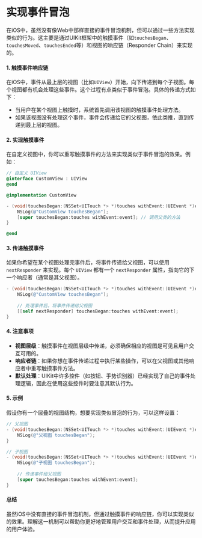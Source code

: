 # 实现事件冒泡

在iOS中，虽然没有像Web中那样直接的事件冒泡机制，但可以通过一些方法实现类似的行为。这主要是通过UIKit框架中的触摸事件（如`touchesBegan`、`touchesMoved`、`touchesEnded`等）和视图的响应链（Responder Chain）来实现的。

#### 1. 触摸事件响应链

在iOS中，事件从最上层的视图（比如`UIView`）开始，向下传递到每个子视图。每个视图都有机会处理这些事件。这个过程有点类似于事件冒泡。具体的传递方式如下：

* 当用户在某个视图上触摸时，系统首先调用该视图的触摸事件处理方法。
* 如果该视图没有处理这个事件，事件会传递给它的父视图，依此类推，直到传递到最上层的视图。

#### 2. 实现触摸事件

在自定义视图中，你可以重写触摸事件的方法来实现类似于事件冒泡的效果。例如：

```objective-c
// 自定义 UIView
@interface CustomView : UIView
@end

@implementation CustomView

- (void)touchesBegan:(NSSet<UITouch *> *)touches withEvent:(UIEvent *)event {
    NSLog(@"CustomView touchesBegan");
    [super touchesBegan:touches withEvent:event]; // 调用父类的方法
}

@end
```

#### 3. 传递触摸事件

如果你希望在某个视图处理完事件后，将事件传递给父视图，可以使用 `nextResponder` 来实现。每个 `UIView` 都有一个 `nextResponder` 属性，指向它的下一个响应者（通常是其父视图）。

```objective-c
- (void)touchesBegan:(NSSet<UITouch *> *)touches withEvent:(UIEvent *)event {
    NSLog(@"CustomView touchesBegan");
    
    // 处理事件后，将事件传递给父视图
    [[self nextResponder] touchesBegan:touches withEvent:event];
}
```

#### 4. 注意事项

* **视图层级**：触摸事件在视图层级中传递，必须确保相应的视图是可见且用户交互可用的。
* **响应者链**：如果你想在事件传递过程中执行某些操作，可以在父视图或其他响应者中重写触摸事件方法。
* **默认处理**：UIKit中许多控件（如按钮、手势识别器）已经实现了自己的事件处理逻辑，因此在使用这些控件时要注意其默认行为。

#### 5. 示例

假设你有一个层叠的视图结构，想要实现类似冒泡的行为，可以这样设置：

```objective-c
// 父视图
- (void)touchesBegan:(NSSet<UITouch *> *)touches withEvent:(UIEvent *)event {
    NSLog(@"父视图 touchesBegan");
}

// 子视图
- (void)touchesBegan:(NSSet<UITouch *> *)touches withEvent:(UIEvent *)event {
    NSLog(@"子视图 touchesBegan");
    
    // 传递事件给父视图
    [super touchesBegan:touches withEvent:event];
}
```

#### 总结

虽然iOS中没有直接的事件冒泡机制，但通过触摸事件的响应链，你可以实现类似的效果。理解这一机制可以帮助你更好地管理用户交互和事件处理，从而提升应用的用户体验。
